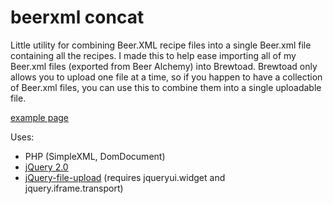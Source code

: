 beerxml concat
======================

Little utility for combining Beer.XML recipe files into a single Beer.xml file containing all the recipes. I made this to help ease importing all of my Beer.xml files (exported from Beer Alchemy) into Brewtoad. Brewtoad only allows you to upload one file at a time, so if you happen to have a collection of Beer.xml files, you can use this to combine them into a single uploadable file.

[example page](http://greenethumb.com/github/beerxmlconcat/)

Uses:
  - PHP (SimpleXML, DomDocument)
  - [jQuery 2.0](http://jquery.com)
  - [jQuery-file-upload](http://blueimp.github.io/jQuery-File-Upload/) (requires jqueryui.widget and jquery.iframe.transport)
